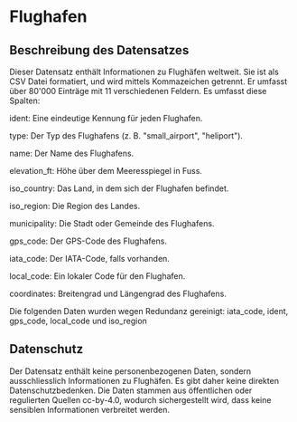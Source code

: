 # Flughafen

## Beschreibung des Datensatzes

Dieser Datensatz enthält Informationen zu Flughäfen weltweit. Sie ist als CSV Datei formatiert, und wird mittels Kommazeichen getrennt. Er umfasst über 80'000 Einträge mit 11 verschiedenen Feldern. Es umfasst diese Spalten:

ident: Eine eindeutige Kennung für jeden Flughafen.

type: Der Typ des Flughafens (z. B. "small_airport", "heliport").

name: Der Name des Flughafens.

elevation_ft: Höhe über dem Meeresspiegel in Fuss.

iso_country: Das Land, in dem sich der Flughafen befindet.

iso_region: Die Region des Landes.

municipality: Die Stadt oder Gemeinde des Flughafens.

gps_code: Der GPS-Code des Flughafens.

iata_code: Der IATA-Code, falls vorhanden.

local_code: Ein lokaler Code für den Flughafen.

coordinates: Breitengrad und Längengrad des Flughafens.

Die folgenden Daten wurden wegen Redundanz gereinigt: iata_code, ident, gps_code, local_code und iso_region

## Datenschutz

Der Datensatz enthält keine personenbezogenen Daten, sondern ausschliesslich Informationen zu Flughäfen. Es gibt daher keine direkten Datenschutzbedenken. Die Daten stammen aus öffentlichen oder regulierten Quellen cc-by-4.0, wodurch sichergestellt wird, dass keine sensiblen Informationen verbreitet werden.
